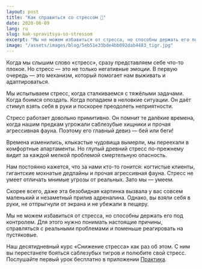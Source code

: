 ```yaml
---
layout: post
title: "Как справиться со стрессом 🐯"
date: 2020-06-09
lang: ru
slug: kak-spravitsya-so-stressom
excerpt: "Мы не можем избавиться от стресса, но способны держать его под контролем. Для этого нужно понимать настоящие причины."
image: "/assets/images/blog/5eb51e33bde4bb092dab4483_tigr.jpg"
---
```



Когда мы слышим слово «стресс», сразу представляем себе что-то плохое. Но стресс — это не только негативные эмоции. В первую очередь — это механизм, который помогает нам выживать и адаптироваться.

Мы испытываем стресс, когда сталкиваемся с тяжёлыми задачами. Когда боимся опоздать. Когда попадаем в неловкие ситуации. Он даёт стимул взять себя в руки и поскорее преодолеть неприятности.

Стресс работает довольно примитивно. Он помнит те далёкие времена, когда нашим предкам угрожали саблезубые хищники и прочая агрессивная фауна. Поэтому его главный девиз — бей или беги!

Времена изменились, клыкастые чудовища вымерли, мы переехали в комфортные апартаменты. Но глупый древний стресс по-прежнему видит за каждой мелкой проблемой смертельную опасность.

Нам постоянно кажется, что за нами кто-то гонится: когтистые клиенты, гигантские мохнатые дедлайны и прочая агрессивная фауна. Стресс не умеет отличать мнимые угрозы от реальных. Зато мы — умеем.

Скорее всего, даже эта безобидная картинка вызвала у вас совсем маленький и незаметный прилив адреналина. Однако, вы взяли себя в руки, не отпрыгнули от экрана и не убежали в пещеру.

Мы не можем избавиться от стресса, но способны держать его под контролем. Для этого нужно понимать настоящие причины, справляться с реальными проблемами и поменьше реагировать на пустяковые.

Наш десятидневный курс «Снижение стресса» как раз об этом. С ним вы перестанете бояться саблезубых тигров и полюбите свой стресс. Послушайте первый урок бесплатно в приложении [Практика](https://itunes.apple.com/us/app/практика-медитации-на-русском/id1467786415).
‍
